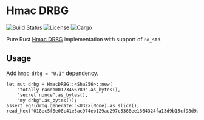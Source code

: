 # Hmac DRBG

[![Build Status](https://travis-ci.org/ethereumproject/hmac-drbg-rs.svg?branch=master)](https://travis-ci.org/ethereumproject/hmac-drbg-rs)
[![License](https://img.shields.io/badge/License-Apache%202.0-blue.svg)](./LICENSE)
[![Cargo](https://img.shields.io/crates/v/hmac-drbg.svg)](https://crates.io/crates/hmac-drbg)

Pure Rust [Hmac
DRBG](https://csrc.nist.gov/csrc/media/events/random-number-generation-workshop-2004/documents/hashblockcipherdrbg.pdf)
implementation with support of `no_std`.

## Usage

Add `hmac-drbg = "0.1"` dependency.

```
let mut drbg = HmacDRBG::<Sha256>::new(
    "totally random0123456789".as_bytes(),
    "secret nonce".as_bytes(),
    "my drbg".as_bytes());
assert_eq!(drbg.generate::<U32>(None).as_slice(), read_hex("018ec5f8e08c41e5ac974eb129ac297c5388ee1864324fa13d9b15cf98d9a157").unwrap().as_slice());
```
